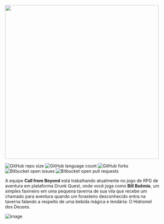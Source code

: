 <img height="500cm" src="https://i.imgur.com/zIrqhPf.png" align="middle"/>

![GitHub repo size](https://img.shields.io/github/repo-size/iuricode/README-template?style=for-the-badge)
![GitHub language count](https://img.shields.io/github/languages/count/iuricode/README-template?style=for-the-badge)
![GitHub forks](https://img.shields.io/github/forks/iuricode/README-template?style=for-the-badge)
![Bitbucket open issues](https://img.shields.io/bitbucket/issues/iuricode/README-template?style=for-the-badge)
![Bitbucket open pull requests](https://img.shields.io/bitbucket/pr-raw/iuricode/README-template?style=for-the-badge)

 A equipe **Call from Beyond** está trabalhando atualmente no jogo de RPG de aventura em plataforma Drunk Quest, onde você joga como **Bill Boêmio**, um simples faxineiro em uma pequena taverna de sua vila que recebe um chamado para aventura quando um forasteiro desconhecido entra na taverna falando a respeito de uma bebida mágica e lendária: O Hidromel dos Deuses.

![image](https://img.shields.io/badge/Instagram-E4405F?style=for-the-badge&logo=instagram&logoColor=white)
